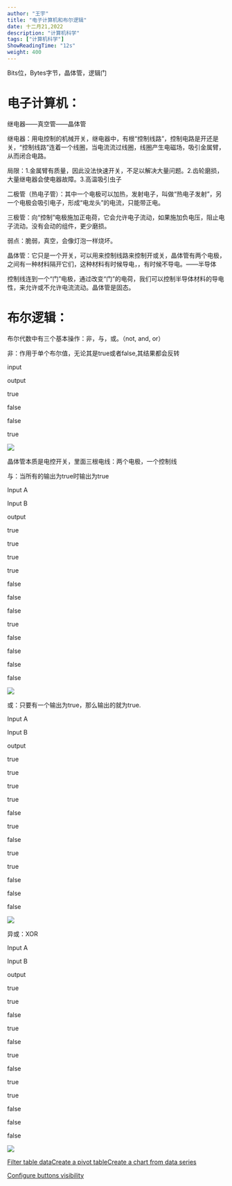 ```yaml
---
author: "王宇"
title: "电子计算机和布尔逻辑"
date: 十二月21,2022
description: "计算机科学"
tags: ["计算机科学"]
ShowReadingTime: "12s"
weight: 400
---
```

Bits位，Bytes字节，晶体管，逻辑门

电子计算机：
======

继电器——真空管——晶体管

继电器：用电控制的机械开关，继电器中，有根“控制线路”，控制电路是开还是关，“控制线路”连着一个线圈，当电流流过线圈，线圈产生电磁场，吸引金属臂，从而闭合电路。

局限：1.金属臂有质量，因此没法快速开关，不足以解决大量问题。2.齿轮磨损，大量继电器会使电器故障。3.高温吸引虫子

二极管（热电子管）：其中一个电极可以加热，发射电子，叫做“热电子发射”，另一个电极会吸引电子，形成“电龙头”的电流，只能带正电。

三极管：向“控制”电极施加正电荷，它会允许电子流动，如果施加负电压，阻止电子流动。没有会动的组件，更少磨损。

弱点：脆弱，真空，会像灯泡一样烧坏。

晶体管：它只是一个开关，可以用来控制线路来控制开或关，晶体管有两个电极，之间有一种材料隔开它们，这种材料有时候导电，，有时候不导电。——半导体

控制线连到一个“门”电极，通过改变“门”的电荷，我们可以控制半导体材料的导电性，来允许或不允许电流流动。晶体管是固态。

布尔逻辑：
=====

布尔代数中有三个基本操作：非，与，或。（not, and, or）

非：作用于单个布尔值，无论其是true或者false,其结果都会反转

input

output

true

false

false

true

  

![](/download/attachments/91149107/8220766624_92550093743_Screenshot_20221219_101850_tv.danmaku.bili_%5BB@dc21c50.jpg?version=1&modificationDate=1671607248349&api=v2)

晶体管本质是电控开关，里面三根电线：两个电极，一个控制线

与：当所有的输出为true时输出为true

Input A

Input B

output

true

true

true

true

false

false

false

true

false

false

false

false

![](/download/attachments/91149107/8220766624_92550165002_Screenshot_20221219_102144_tv.danmaku.bili_%5BB@ea7d603.jpg?version=1&modificationDate=1671607277737&api=v2)

或：只要有一个输出为true，那么输出的就为true.

Input A

Input B

output

true

true

true

true

false

true

false

true

true

false

false

false

![](/download/attachments/91149107/8220766624_92550138064_Screenshot_20221219_102454_tv.danmaku.bili_%5BB@31148ad.jpg?version=1&modificationDate=1671607289856&api=v2)

异或：XOR

Input A

Input B

output

true

true

false

true

false

true

false

true

true

false

false

false

![](/download/attachments/91149107/8220766624_92550033859_Screenshot_20221219_103005_tv.danmaku.bili_%5BB@40abbe8.jpg?version=1&modificationDate=1671607314289&api=v2)

[Filter table data](#)[Create a pivot table](#)[Create a chart from data series](#)

[Configure buttons visibility](/users/tfac-settings.action)
